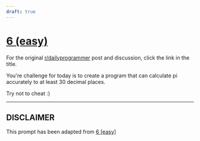```yaml
---
draft: true
---
```


# [6 (easy)](https://www.reddit.com/r/dailyprogrammer/comments/pp53w/2142012_challenge_6_easy/)

For the original [r/dailyprogrammer](https://www.reddit.com/r/dailyprogrammer/) post and discussion, click the link in the title.

You're challenge for today is to create a program that can calculate pi accurately to at least 30 decimal places. 

Try not to cheat :)


----
## **DISCLAIMER**
This prompt has been adapted from [6 [easy]](https://www.reddit.com/r/dailyprogrammer/comments/pp53w/2142012_challenge_6_easy/
)

